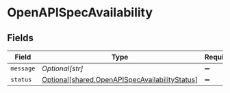 # OpenAPISpecAvailability


## Fields

| Field                                                                                                      | Type                                                                                                       | Required                                                                                                   | Description                                                                                                |
| ---------------------------------------------------------------------------------------------------------- | ---------------------------------------------------------------------------------------------------------- | ---------------------------------------------------------------------------------------------------------- | ---------------------------------------------------------------------------------------------------------- |
| `message`                                                                                                  | *Optional[str]*                                                                                            | :heavy_minus_sign:                                                                                         | N/A                                                                                                        |
| `status`                                                                                                   | [Optional[shared.OpenAPISpecAvailabilityStatus]](undefined/models/shared/openapispecavailabilitystatus.md) | :heavy_minus_sign:                                                                                         | N/A                                                                                                        |